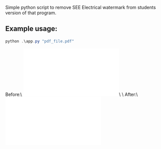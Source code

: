 Simple python script to remove SEE Electrical watermark from students version of that program.
## Example usage:
```powershell
python .\app.py "pdf_file.pdf"
```

Before:\\
![with_watermark](Example/example.pdf)\\ \\
After:\\
![without_watermark](Example/example_watermarkless.pdf.pdf)
